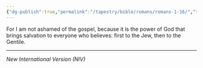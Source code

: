 ```yaml
---
{"dg-publish":true,"permalink":"/tapestry/bible/romans/romans-1-16/","title":"Romans 1:16","hide":true,"tags":["bible-verse","bible-verse"],"dgHomeLink":true,"dgShowLocalGraph":true,"dgEnableSearch":true}
---
```


For I am not ashamed of the gospel, because it is the power of God that brings salvation to everyone who believes: first to the Jew, then to the Gentile.

---
*New International Version (NIV)*